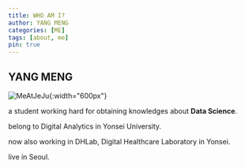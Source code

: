 ```yaml
---
title: WHO AM I?
author: YANG MENG
categories: [ME]
tags: [about, me]
pin: true
---
```


## YANG MENG

![MeAtJeJu](https://user-images.githubusercontent.com/37925813/96899960-83ad7900-14cc-11eb-918b-47e8dc459d1d.jpg){:width="600px"}

a student working hard for obtaining knowledges about **Data Science**.

belong to Digital Analytics in Yonsei University.

now also working in DHLab, Digital Healthcare Laboratory in Yonsei.

live in Seoul.



